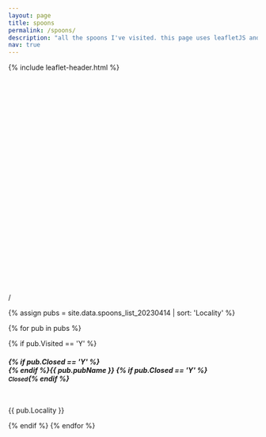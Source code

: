 ```yaml
---
layout: page
title: spoons
permalink: /spoons/
description: "all the spoons I've visited. this page uses leafletJS and plugins thereof (locatecontrol, markercluster); and has been created to assist in my learning of leafletJS."
nav: true
---
```


{% include leaflet-header.html %}

<div id="container-map">
    <div id="map" class="mb-3" style="height: 30em; border-radius: 5px;"></div>
</div>

<div class="progress mb-1">
  <div class="progress-bar" id="pubProgressbar" role="progressbar" aria-valuenow="0" aria-valuemin="0" aria-valuemax="100"></div>
</div>
  <p class="text-center mb-3"><span id="progressLeft"></span> / <span id="progressRight"></span></p>

{% assign pubs = site.data.spoons_list_20230414 | sort: 'Locality' %}
<div class="card-columns">
{% for pub in pubs %}

{% if pub.Visited == 'Y' %}
        <a href="{{ pub.SourceURL }}" class="dumb-a">
        <div class="card shadow-none border-black mb-3 text-center card-block d-flex dumb-a {% if pub.Closed == 'Y' %}bg-danger{% endif %}">
            <div class="card-body align-items-center d-flex justify-content-center" style="height: 6em;">
                <h5 class="card-title">{% if pub.Closed == 'Y' %}<br>{% endif %}{{ pub.pubName }} {% if pub.Closed == 'Y' %}<br><small>Closed</small>{% endif %}</h5>
            </div>
            <div class="card-footer">
                <p class="card-text">{{ pub.Locality }}</p>
            </div>
        </div>
        </a>
{% endif %}
{% endfor %}
</div>

<style>

.leaflet-marker-icon {
    border-radius: 5px;
}

.dumb-a {
    text-decoration:none;
    transition: all 0.1s linear;
    z-index: 100;
}
.dumb-a:hover {
    z-index: 1000;
    text-decoration:none;
    transform: scale(1.05);
    filter: brightness(1.05);
    border-radius: 0.5em;
}

#cluster-switch {
    background-color: red;
}

.leaflet-cluster-switch {
    margin-top: 10px;
    margin-left: 10px;
}

</style>


<script>
    const tileURL = {{ site.maps.tiles.spoons | jsonify}}

    var spoonsIcon = L.icon({
        iconUrl: '/assets/img/spoons-icon.png',
        iconSize: [24, 24],
    });

    var closedSpoonsIcon = L.icon({
        iconUrl: '/assets/img/closed-spoons-icon.png',
        iconSize: [24, 24],
    });


    var pubPoints = {{ site.data.spoons_list_20230414 | jsonify }};
    // console.log(pubPoints);
    var map = L.map('map').setView([53.19059056109805, -1.864886360220277], 8);

    var tl = L.tileLayer(tileURL, {
        maxZoom: 19,
        attribution: '&copy; <a href="http://www.openstreetmap.org/copyright">OpenStreetMap</a>'
    }).addTo(map);

    function handleLocationError() {
        console.log("Location refused");
    }

    var lc = L.control.locate({keepCurrentZoomLevel:true,onLocationError: handleLocationError,}).addTo(map);

    lc.start();

    var markers = L.markerClusterGroup();

    var count = 0;


    for (i in pubPoints) {
        let pub = pubPoints[i];
        if (pub.Visited == "Y") {
            var marker = L.marker([pub.Latitude,pub.Longitude,], {icon: (pub.Closed == "Y") ? closedSpoonsIcon : spoonsIcon})
            marker.bindPopup("<center><a href=" + pub.SourceURL + "><b>" + pub.pubName + "</b></a><br>" + pub.Locality + "</center>");
            markers.addLayer(marker);
            count += 1;
        }
    }

    map.addLayer(markers);

    // document.getElementsByClassName("leaflet-top leaflet-left")[0].innerHTML = document.getElementsByClassName("leaflet-top leaflet-left")[0].innerHTML + 
    //     `<div class="leaflet-bar leaflet-cluster-switch">
    //         <a class="leaflet-bar-part leaflet-bar-part-single" title="Enable clustering" href="#" role="button" style="outline: currentcolor;">
    //             <span class="">🏘️</span>
    //         </a>
    //     </div>`;

    
    document.getElementById("progressLeft").innerHTML = count;
    document.getElementById("progressRight").innerHTML = pubPoints.length;


    document.getElementById("pubProgressbar").ariaValueMax = pubPoints.length;
    document.getElementById("pubProgressbar").ariaValueNow = count;

    document.getElementById("pubProgressbar").style.width = (count / pubPoints.length * 100) + "%";

</script>